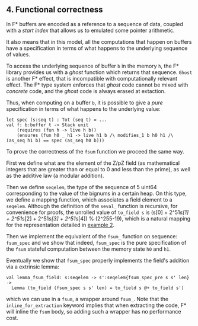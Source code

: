 ## 4. Functional correctness

In F* buffers are encoded as a reference to a sequence of data, coupled with a *start index* that allows us to emulated some pointer arithmetic.

It also means that in this model, all the computations that happen on buffers have a specification in terms of what happens to the underlying sequence of values.

To access the underlying sequence of buffer `b` in the memory `h`, the F* library provides us with a *ghost* function which returns that sequence. `Ghost` is another F* effect, that is incompatible with computationally relevant effect. The F* type system enforces that *ghost* code cannot be mixed with *concrete* code, and the *ghost* code is always erased at extaction.

Thus, when computing on a buffer `b`, it is possible to give a *pure* specification in terms of what happens to the underlying value:
```F#
let spec (s:seq t) : Tot (seq t) = ...
val f: b:buffer t -> Stack unit
    (requires (fun h -> live h b))
    (ensures (fun h0 _ h1 -> live h1 b /\ modifies_1 b h0 h1 /\ (as_seq h1 b) == spec (as_seq h0 b)))
```

To prove the correctness of the `fsum` function we proceed the same way.

First we define what are the element of the Z/pZ field (as mathematical integers that are greater than or equal to 0 and less than the prime), as well as the additive law (a modular addition).

Then we define `seqelem`, the type of the sequence of 5 uint64 corresponding to the value of the bignums in a certain heap.
On this type, we define a mapping function, which associates a field element to a `seqelem`. Although the definition of the `seval_` function is recursive, for convenience for proofs, the unrolled value of 
`to_field s` is (s[0] + 2^51*s[1] + 2^51*s[2] + 2^51*s[3] + 2^51*s[4]) % (2^255-19), which is a natural mapping for the representation detailed in [example 2](https://github.com/mitls/hacl-star/tree/master/doc/tutorial/2).

Then we implement the equivalent of the `fsum_` function on sequence: `fsum_spec` and we show that indeed, `fsum_spec` is the pure specification of the `fsum` stateful computation between the memory state `h0` and `h1`.

Eventually we show that `fsum_spec` properly implements the field's addition via a extrinsic lemma:
```F#
val lemma_fsum_field: s:seqelem -> s':seqelem{fsum_spec_pre s s' len} ->
  Lemma (to_field (fsum_spec s s' len) = to_field s @+ to_field s')
```
which we can use in a `fsum`, a wrapper around `fsum_`.
Note that the `inline_for_extraction` keyword implies that when extracting the code, F* will inline the `fsum` body, so adding such a wrapper has no performance cost.
